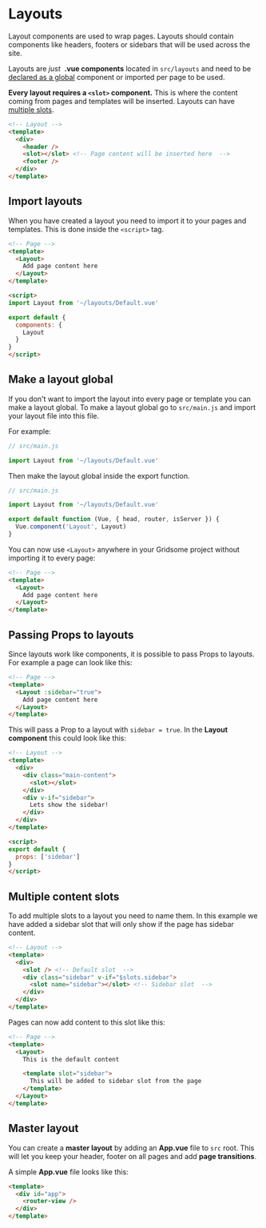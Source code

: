 # Layouts

Layout components are used to wrap pages. Layouts should contain components like headers, footers or sidebars that will be used across the site.

Layouts are _just_ &nbsp;**.vue components** located in `src/layouts` and need to be [declared as a global](#make-a-layout-global) component or imported per page to be used.

**Every layout requires a `<slot>` component.** This is where the content coming from pages and templates will be inserted. Layouts can have [multiple slots](#multiple-content-slots).

```html
<!-- Layout -->
<template>
  <div>
    <header />
    <slot></slot> <!-- Page content will be inserted here  -->
    <footer />
  </div>
</template>
```

## Import layouts

When you have created a layout you need to import it to your pages and templates. This is done inside the `<script>` tag.

```html
<!-- Page -->
<template>
  <Layout>
    Add page content here
  </Layout>
</template>

<script>
import Layout from '~/layouts/Default.vue'

export default {
  components: {
    Layout
  }
}
</script>

```

## Make a layout global

If you don't want to import the layout into every page or template you can make a layout global. To make a layout global go to `src/main.js` and import your layout file into this file.

For example: 
```javascript
// src/main.js

import Layout from '~/layouts/Default.vue'
```

Then make the layout global inside the export function.

```javascript
// src/main.js

import Layout from '~/layouts/Default.vue'

export default function (Vue, { head, router, isServer }) {
  Vue.component('Layout', Layout)
}
```

You can now use `<Layout>` anywhere in your Gridsome project without importing it to every page:

```html
<!-- Page -->
<template>
  <Layout>
    Add page content here
  </Layout>
</template>

```

## Passing Props to layouts

Since layouts work like components, it is possible to pass Props to layouts. For example a page can look like this:


```html
<!-- Page -->
<template>
  <Layout :sidebar="true">
    Add page content here
  </Layout>
</template>
```

This will pass a Prop to a layout with `sidebar = true`. In the **Layout component** this could look like this: 

```html
<!-- Layout -->
<template>
  <div>
    <div class="main-content">
      <slot></slot>
    </div>
    <div v-if="sidebar">
      Lets show the sidebar!
    </div>
  </div>
</template>

<script>
export default {
  props: ['sidebar']
}
</script>
```

## Multiple content slots

To add multiple slots to a layout you need to name them. In this example we have added a sidebar slot that will only show if the page has sidebar content.

```html
<!-- Layout -->
<template>
  <div>
    <slot /> <!-- Default slot  -->
    <div class="sidebar" v-if="$slots.sidebar">
      <slot name="sidebar"></slot> <!-- Sidebar slot  -->
    </div>
  </div>
</template>
```

Pages can now add content to this slot like this:

```html
<!-- Page -->
<template>
  <Layout>
    This is the default content

    <template slot="sidebar">
      This will be added to sidebar slot from the page
    </template>
  </Layout>
</template>
```

## Master layout

You can create a **master layout** by adding an **App.vue** file to `src` root. This will let you keep your header, footer on all pages and add **page transitions**.

A simple **App.vue** file looks like this:
```html
<template>
  <div id="app">
    <router-view />
  </div>
</template>
```
